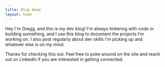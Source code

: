 ```yaml
---
title: Blog Home
layout: home
---
```


Hey I'm Gregg, and this is my dev blog! I'm always tinkering with code or building something, and I use this blog to document the projects I'm working on. I also post regularly about dev skills I'm picking up and whatever else is on my mind.

Thanks for checking this out. Feel free to poke around on the site and reach out on LinkedIn if you are interested in getting connected.